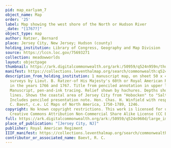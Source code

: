 ```yaml
---
pid: map_earlyam_7
object_name: Map
order: '25'
label: Map showing the west shore of the North or Hudson River
_date: "[1767?]"
object_type: map
author: Ratzer, Bernard
place: Jersey City, New Jersey; Hudson (county)
holding_institution: Library of Congress, Geography and Map Division
source: https://lccn.loc.gov/75693271
collection: meadowworlds
layout: objectpage
thumbnail: https://ark.digitalcommonwealth.org/ark:/50959/q524n959n/thumbnail
manifest: https://collections.leventhalmap.org/search/commonwealth:q524n959n/manifest
description_from_holding_institution: 1 manuscript map, on sheet 50 x 40 cm. from
  surveys by Lieut. B. Ratzer-of His Majesty's 60th or Royal American Regiment, made
  in the years 1766 and 1767. Title from penciled annotation in upper left corner.
  Manuscript, pen-and-ink tracing. Relief shown by hachures. Depths shown by form
  lines. Shows the coastal area of Jersey City from "Hobocken" to "Salt Meadows."
  Includes penciled presentation note. Hon. Chas. H. Winfield with respects of R.
  C. Baevt, c.e. LC Maps of North America, 1750-1789, 1246.
copyright: No known copyright restrictions. This work is licensed for use under a
  Creative Commons Attribution Non-Commercial Share Alike License (CC BY-NC-SA).
full: https://ark.digitalcommonwealth.org/ark:/50959/q524n960d/large_image
place_of_publication: "[Jersey City, NJ]"
publisher: Royal American Regiment
IIIF_manifest: https://collections.leventhalmap.org/search/commonwealth:q524n959n/manifest
contributor_or_associated_name: Baevt, R. C.
---
```

